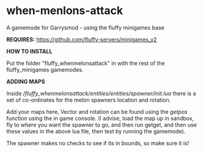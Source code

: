 # when-menlons-attack
A gamemode for Garrysmod - using the fluffy minigames base


**REQUIRES:**
https://github.com/fluffy-servers/minigames_v2


**HOW TO INSTALL**

Put the folder "fluffy_whenmelonsattack" in with the rest of the fluffy_minigames gamemodes.


**ADDING MAPS**

Inside _/fluffy_whenmelonsattack/entities/entities/spawner/init.lua_ there is a set of co-ordinates for the melon spawners location and rotation.

Add your maps here, Vector and rotation can be found using the _getpos_ function using the in game console. (I advise, load the map up in sandbox, fly to where you want the spawner to go, and then run getget, and then use these values in the above lua file, then test by running the gamemode).

The spawner makes no checks to see if its in bounds, so make sure it is!
